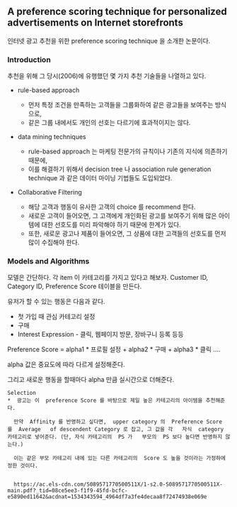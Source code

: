 ## A preference scoring technique for personalized advertisements on Internet storefronts

 인터넷 광고 추천을 위한  preference scoring technique  을 소개한 논문이다.
 
 ###  Introduction
 
  추천을 위해 그 당시(2006)에 유행했던 몇 가지 추천 기술들을 나열하고 있다. 
  
  * rule-based approach
    * 먼저 특정 조건을 만족하는 고객들을 그룹화하여 같은 광고들을 보여주는 방식으로, 
    * 같은 그룹 내에서도 개인의 선호는 다르기에 효과적이지는 않다. 
  
  * data mining techniques
    * rule-based approach 는 마케팅 전문가의 규칙이나 기존의 지식에 의존하기 때문에, 
    * 이를 해결하기 위해서  decision tree  나  association rule generation technique 과 같은 데이터 마이닝 기법들도 도입되었다.
     
  * Collaborative Filtering 
     * 해당 고객과 행동이 유사한 고객의  choice 를  recommend 한다. 
     * 새로운 고객이 들어오면, 그 고객에게 개인화된 광고를 보여주기 위해 많은 아이템에 대한 선호도를 미리 파악해야 하기 때문에 한계가 있다.
     * 또한, 새로운 광고나 제품이 들어오면, 그 상품에 대한 고객들의 선호도를 먼저 많이 수집해야 한다.
 


###  Models and Algorithms

 모델은 간단하다. 
 각  item 이 카테고리를 가지고 있다고 해보자.
  Customer ID, Category ID, Preference Score 테이블을 만든다.
  
  유저가 할 수 있는 행동은 다음과 같다.
  *  첫 가입 때 관심 카테고리 설정
  * 구매
  *  Interest Expression - 클릭, 웹페이지 방문, 장바구니 등록 등등
  
  Preference Score =   alpha1 *  프로필 설정 +  alpha2 *  구매 +  alpha3 * 클릭 ....
  
   alpha 값은 중요도에 따라 다르게 설정해준다.
   
   그리고 새로운 행동을 할때마다  alpha 만큼 실시간으로 더해준다.
   
 
    Selection
    *  광고는 이  preference Score 를 바탕으로 제일 높은 카테고리의 아이템을 추천해준다.
    
      만약  Affinity 를 반영하고 싶다면,  upper category 의  Preference Score  를  Average   of descendent Category 로 잡고, 그 값을 각   자식  category 카테고리로 넣어준다. (단, 자식 카테고리의  PS 가   부모의  PS 보다 높다면 반영하지 않는다.)
      
      이는 같은 부모 카테고리 내에 있는 다른 카테고리의  Score 도 높을 것이라는 가정하에 정한 것이다.
      
      
      https://ac.els-cdn.com/S089571770500511X/1-s2.0-S089571770500511X-main.pdf?_tid=08ce5ee3-f1f9-45fd-bcfc-e5890ed11642&acdnat=1534343594_4964df7a3fe4decaa8f72474938e069e

